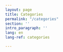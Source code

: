 ```yaml
---
layout: page
title: Categories
permalink: "/categories"
section: ''
intro_paragraph: ''
lang: en
lang-ref: categories

---
```

